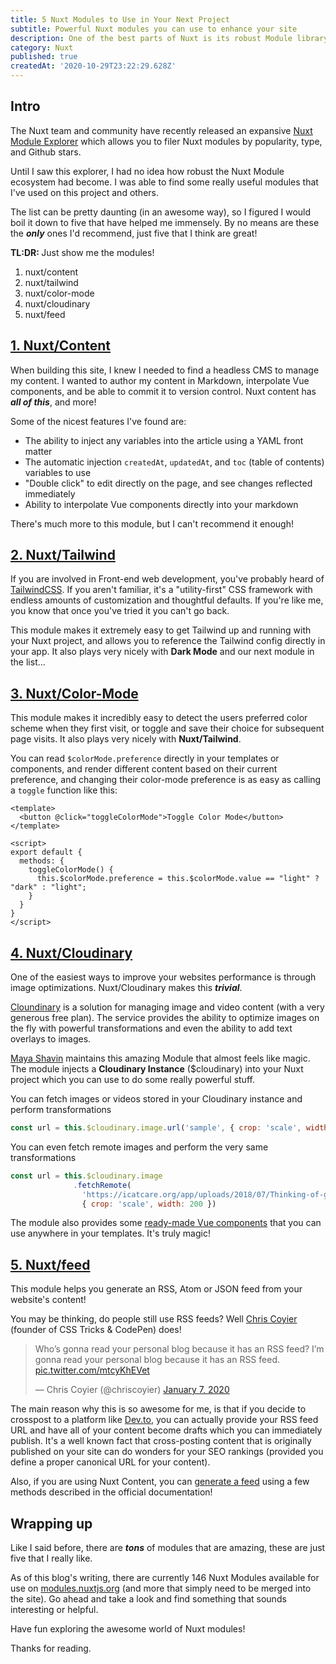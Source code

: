```yaml
---
title: 5 Nuxt Modules to Use in Your Next Project
subtitle: Powerful Nuxt modules you can use to enhance your site
description: One of the best parts of Nuxt is its robust Module library. Modules allow you to extend Nuxt's core functionality and handle some powerful integrations. Here are five that I use in almost every project! 
category: Nuxt
published: true
createdAt: '2020-10-29T23:22:29.628Z'
---
```


## Intro

The Nuxt team and community have recently released an expansive [Nuxt Module Explorer](https://modules.nuxtjs.org/) which allows you to filer Nuxt modules by popularity, type, and Github stars.

Until I saw this explorer, I had no idea how robust the Nuxt Module ecosystem had become. I was able to find some really useful modules that I've used on this project and others.

The list can be pretty daunting (in an awesome way), so I figured I would boil it down to five that have helped me immensely. By no means are these the ***only*** ones I'd recommend, just five that I think are great!

<info-box :variant="'info'">
  <span><strong>TL:DR: </strong>Just show me the modules!</span>
  <ol>
    <li><external-link :link="'https://content.nuxtjs.org/'">nuxt/content</external-link></li>
    <li><external-link :link="'https://tailwindcss.nuxtjs.org/'">nuxt/tailwind</external-link></li>
    <li><external-link :link="'https://color-mode.nuxtjs.org/'">nuxt/color-mode</external-link></li>
    <li><external-link :link="'https://cloudinary.nuxtjs.org/'">nuxt/cloudinary</external-link></li>
    <li><external-link :link="'https://www.npmjs.com/package/@nuxtjs/feed/'">nuxt/feed</external-link></li>
  </ol>
</info-box>

## [1. Nuxt/Content](https://content.nuxtjs.org/)

When building this site, I knew I needed to find a headless CMS to manage my content. I wanted to author my content in Markdown, interpolate Vue components, and be able to commit it to version control. Nuxt content has ***all of this***, and more!

Some of the nicest features I've found are:

- The ability to inject any variables into the article using a YAML front matter
- The automatic injection `createdAt`, `updatedAt`, and `toc` (table of contents) variables to use
- "Double click" to edit directly on the page, and see changes reflected immediately
- Ability to interpolate Vue components directly into your markdown

There's much more to this module, but I can't recommend it enough!

## [2. Nuxt/Tailwind](https://tailwindcss.nuxtjs.org/)

If you are involved in Front-end web development, you've probably heard of [TailwindCSS](https://tailwindcss.com/). If you aren't familiar, it's a "utility-first" CSS framework with endless amounts of customization and thoughtful defaults.  If you're like me, you know that once you've tried it you can't go back.

This module makes it extremely easy to get Tailwind up and running with your Nuxt project, and allows you to reference the Tailwind config directly in your app. It also plays very nicely with **Dark Mode** and our next module in the list...

## [3. Nuxt/Color-Mode](https://color-mode.nuxtjs.org/)

This module makes it incredibly easy to detect the users preferred color scheme when they first visit, or toggle and save their choice for subsequent page visits. It also plays very nicely with **Nuxt/Tailwind**. 

You can read `$colorMode.preference` directly in your templates or components, and render different content based on their current preference, and changing their color-mode preference is as easy as calling a `toggle` function like this:

```vue
<template>
  <button @click="toggleColorMode">Toggle Color Mode</button>
</template>

<script>
export default {
  methods: {
    toggleColorMode() {
      this.$colorMode.preference = this.$colorMode.value == "light" ? "dark" : "light";
    }
  }
}
</script>
```

## [4. Nuxt/Cloudinary](https://cloudinary.nuxtjs.org)

One of the easiest ways to improve your websites performance is through image optimizations. Nuxt/Cloudinary makes this ***trivial***.

[Cloundinary](https://cloudinary.com/) is a solution for managing image and video content (with a very generous free plan). The service provides the ability to optimize images on the fly with powerful transformations and even the ability to add text overlays to images. 

[Maya Shavin](https://twitter.com/MayaShavin) maintains this amazing Module that almost feels like magic. The module injects a **Cloudinary Instance** ($cloudinary) into your Nuxt project which you can use to do some really powerful stuff. 

You can fetch images or videos stored in your Cloudinary instance and perform transformations

```javascript
const url = this.$cloudinary.image.url('sample', { crop: 'scale', width: 200 })
```

You can even fetch remote images and perform the very same transformations

```javascript
const url = this.$cloudinary.image
              .fetchRemote(
                'https://icatcare.org/app/uploads/2018/07/Thinking-of-getting-a-cat.png',
                { crop: 'scale', width: 200 })
```

The module also provides some [ready-made Vue components](https://cloudinary.nuxtjs.org/usage/vue-components) that you can use anywhere in your templates. It's truly magic!

## [5. Nuxt/feed](https://www.npmjs.com/package/@nuxtjs/feed)

This module helps you generate an RSS, Atom or JSON feed from your website's content!

You may be thinking, do people still use RSS feeds? Well [Chris Coyier](https://twitter.com/chriscoyier) (founder of CSS Tricks & CodePen) does!

<blockquote class="twitter-tweet"><p lang="en" dir="ltr">Who’s gonna read your personal blog because it has an RSS feed? I’m gonna read your personal blog because it has an RSS feed. <a href="https://t.co/mtcyKhEVet">pic.twitter.com/mtcyKhEVet</a></p>&mdash; Chris Coyier (@chriscoyier) <a href="https://twitter.com/chriscoyier/status/1214606808125341696?ref_src=twsrc%5Etfw">January 7, 2020</a></blockquote>

The main reason why this is so awesome for me, is that if you decide to crosspost to a platform like [Dev.to](https://dev.to/), you can actually provide your RSS feed URL and have all of your content become drafts which you can immediately publish. It's a well known fact that cross-posting content that is originally published on your site can do wonders for your SEO rankings (provided you define a proper canonical URL for your content).

Also, if you are using Nuxt Content, you can [generate a feed](https://content.nuxtjs.org/integrations) using a few methods described in the official documentation!

## Wrapping up

Like I said before, there are ***tons*** of modules that are amazing, these are just five that I really like.

As of this blog's writing, there are currently 146 Nuxt Modules available for use on [modules.nuxtjs.org](https://modules.nuxtjs.org/) (and more that simply need to be merged into the site). Go ahead and take a look and find something that sounds interesting or helpful.

Have fun exploring the awesome world of Nuxt modules!

Thanks for reading.